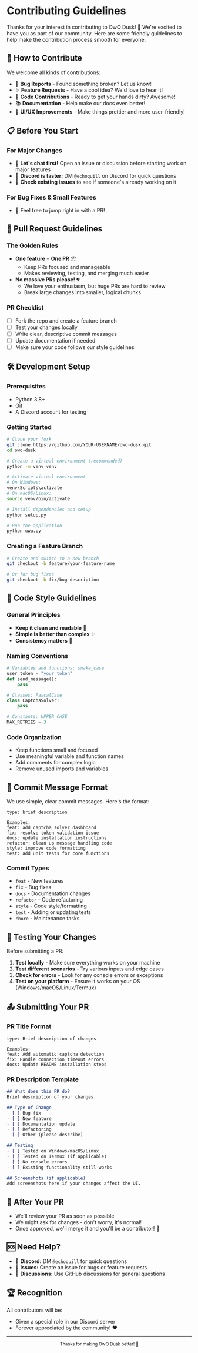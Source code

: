 # Contributing Guidelines

Thanks for your interest in contributing to OwO Dusk! 🎉 We're excited to have you as part of our community. Here are some friendly guidelines to help make the contribution process smooth for everyone.

## 🤝 How to Contribute

We welcome all kinds of contributions:
- 🐛 **Bug Reports** - Found something broken? Let us know!
- ✨ **Feature Requests** - Have a cool idea? We'd love to hear it!
- 🔧 **Code Contributions** - Ready to get your hands dirty? Awesome!
- 📚 **Documentation** - Help make our docs even better!
- 🎨 **UI/UX Improvements** - Make things prettier and more user-friendly!

## 📋 Before You Start

### For Major Changes
- 💬 **Let's chat first!** Open an issue or discussion before starting work on major features
- 📱 **Discord is faster:** DM `@echoquill` on Discord for quick questions
- 🎯 **Check existing issues** to see if someone's already working on it

### For Bug Fixes & Small Features
- 🚀 Feel free to jump right in with a PR!

## 🔄 Pull Request Guidelines

### The Golden Rules
- **One feature = One PR** 📦
  - Keep PRs focused and manageable
  - Makes reviewing, testing, and merging much easier
- **No massive PRs please!** 💔
  - We love your enthusiasm, but huge PRs are hard to review
  - Break large changes into smaller, logical chunks

### PR Checklist
- [ ] Fork the repo and create a feature branch
- [ ] Test your changes locally
- [ ] Write clear, descriptive commit messages
- [ ] Update documentation if needed
- [ ] Make sure your code follows our style guidelines

## 🛠️ Development Setup

### Prerequisites
- Python 3.8+
- Git
- A Discord account for testing

### Getting Started
```bash
# Clone your fork
git clone https://github.com/YOUR-USERNAME/owo-dusk.git
cd owo-dusk

# Create a virtual environment (recommended)
python -m venv venv

# Activate virtual environment
# On Windows:
venv\Scripts\activate
# On macOS/Linux:
source venv/bin/activate

# Install dependencies and setup
python setup.py

# Run the application
python uwu.py
```

### Creating a Feature Branch
```bash
# Create and switch to a new branch
git checkout -b feature/your-feature-name

# Or for bug fixes
git checkout -b fix/bug-description
```

## 📝 Code Style Guidelines

### General Principles
- **Keep it clean and readable** 🧹
- **Simple is better than complex** ✨
- **Consistency matters** 🎯

### Naming Conventions
```python
# Variables and functions: snake_case
user_token = "your_token"
def send_message():
    pass

# Classes: PascalCase  
class CaptchaSolver:
    pass

# Constants: UPPER_CASE
MAX_RETRIES = 3
```

### Code Organization
- Keep functions small and focused
- Use meaningful variable and function names
- Add comments for complex logic
- Remove unused imports and variables

## 💬 Commit Message Format

We use simple, clear commit messages. Here's the format:

```
type: brief description

Examples:
feat: add captcha solver dashboard
fix: resolve token validation issue
docs: update installation instructions
refactor: clean up message handling code
style: improve code formatting
test: add unit tests for core functions
```

### Commit Types
- `feat` - New features
- `fix` - Bug fixes
- `docs` - Documentation changes
- `refactor` - Code refactoring
- `style` - Code style/formatting
- `test` - Adding or updating tests
- `chore` - Maintenance tasks

## 🧪 Testing Your Changes

Before submitting a PR:

1. **Test locally** - Make sure everything works on your machine
2. **Test different scenarios** - Try various inputs and edge cases
3. **Check for errors** - Look for any console errors or exceptions
4. **Test on your platform** - Ensure it works on your OS (Windows/macOS/Linux/Termux)

## 📤 Submitting Your PR

### PR Title Format
```
type: Brief description of changes

Examples:
feat: Add automatic captcha detection
fix: Handle connection timeout errors
docs: Update README installation steps
```

### PR Description Template
```markdown
## What does this PR do?
Brief description of your changes.

## Type of Change
- [ ] Bug fix
- [ ] New feature  
- [ ] Documentation update
- [ ] Refactoring
- [ ] Other (please describe)

## Testing
- [ ] Tested on Windows/macOS/Linux
- [ ] Tested on Termux (if applicable)
- [ ] No console errors
- [ ] Existing functionality still works

## Screenshots (if applicable)
Add screenshots here if your changes affect the UI.
```

## 🎉 After Your PR

- We'll review your PR as soon as possible
- We might ask for changes - don't worry, it's normal!
- Once approved, we'll merge it and you'll be a contributor! 🎊

## 🆘 Need Help?

- 💬 **Discord:** DM `@echoquill` for quick questions
- 🐛 **Issues:** Create an issue for bugs or feature requests  
- 📖 **Discussions:** Use GitHub discussions for general questions

## 🏆 Recognition

All contributors will be:
- Given a special role in our Discord server
- Forever appreciated by the community! ❤️

---

<div align="center">
  <sub>Thanks for making OwO Dusk better! 🚀</sub>
</div>

